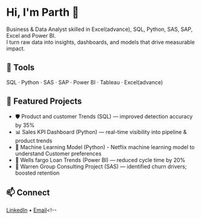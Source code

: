 # Hi, I'm Parth 👋
Business & Data Analyst skilled in Excel(advance), SQL, Python, SAS, SAP, Excel and Power BI.  
I turn raw data into insights, dashboards, and models that drive measurable impact.

## 🔧 Tools
SQL · Python · SAS · SAP · Power BI · Tableau · Excel(advance)

## 📌 Featured Projects
- 🛡️ Product and customer Trends (SQL) — improved detection accuracy by 35%
- 📊 Sales KPI Dashboard (Python) — real-time visibility into pipeline & product trends
- 🤖 Machine Learning Model (Python) - Netflix machine learning model to understand Customer preferences 
- 🧾 Wells fargo Loan Trends (Power BI) — reduced cycle time by 20%
- 🔁 Warren Group Consulting Project (SAS) — identified churn drivers; boosted retention

## 📫 Connect
[LinkedIn](https://www.linkedin.com/in/parth-kapoor9/) • [Email](mailto:parthkapoor25@outlook.com)<!--
